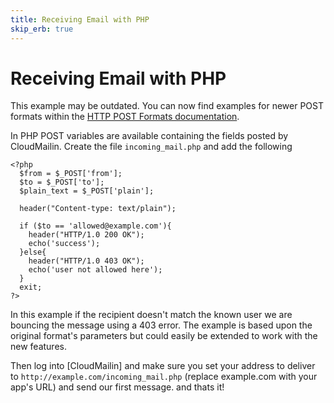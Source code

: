 ```yaml
---
title: Receiving Email with PHP
skip_erb: true
---
```


# Receiving Email with PHP

<div class="warning">This example may be outdated. You can now find examples for newer POST formats within the <a href="/http_post_formats/">HTTP POST Formats documentation</a>.</div>

In PHP POST variables are available containing the fields posted by CloudMailin. Create the file `incoming_mail.php` and add the following

    <?php
      $from = $_POST['from'];
      $to = $_POST['to'];
      $plain_text = $_POST['plain'];

      header("Content-type: text/plain");

      if ($to == 'allowed@example.com'){
        header("HTTP/1.0 200 OK");
        echo('success');
      }else{
        header("HTTP/1.0 403 OK");
        echo('user not allowed here');
      }
      exit;
    ?>

In this example if the recipient doesn't match the known user we are bouncing the message using a 403 error. The example is based upon the original format's parameters but could easily be extended to work with the new features.

Then log into [CloudMailin] and make sure you set your address to deliver
to `http://example.com/incoming_mail.php` (replace example.com with your app's URL)
and send our first message. and thats it!
